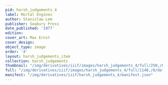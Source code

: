 ```yaml
---
pid: harsh_judgements_4
label: Mortal Engines
author: Stanislaw Lem
publisher: Seabury Press
date_published: '1977'
edition:
cover_art: Max Ernst
cover_design:
object_type: image
order: '4'
layout: harsh_judgements_item
collection: harsh_judgements
thumbnail: "/img/derivatives/iiif/images/harsh_judgements_4/full/250,/0/default.jpg"
full: "/img/derivatives/iiif/images/harsh_judgements_4/full/1140,/0/default.jpg"
manifest: "/img/derivatives/iiif/harsh_judgements_4/manifest.json"
---
```

